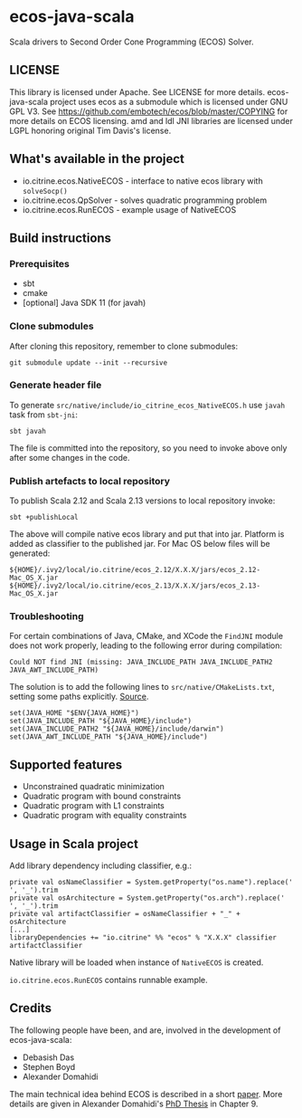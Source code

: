 # ecos-java-scala

Scala drivers to Second Order Cone Programming (ECOS) Solver.

## LICENSE

This library is licensed under Apache.
See  LICENSE for more details.
ecos-java-scala project uses ecos as a submodule which is licensed under GNU GPL V3.
See https://github.com/embotech/ecos/blob/master/COPYING for more details on ECOS licensing.
amd and ldl JNI libraries are licensed under LGPL honoring original Tim Davis's license.

## What's available in the project

 * io.citrine.ecos.NativeECOS - interface to native ecos library with `solveSocp()`
 * io.citrine.ecos.QpSolver - solves quadratic programming problem
 * io.citrine.ecos.RunECOS - example usage of NativeECOS

## Build instructions

### Prerequisites

 * sbt
 * cmake
 * [optional] Java SDK 11 (for javah)

### Clone submodules

After cloning this repository, remember to clone submodules:
```
git submodule update --init --recursive
```

### Generate header file

To generate `src/native/include/io_citrine_ecos_NativeECOS.h` use `javah` task from `sbt-jni`:
```
sbt javah
```

The file is committed into the repository, so you need to invoke above only after some changes in the code.

### Publish artefacts to local repository

To publish Scala 2.12 and Scala 2.13 versions to local repository invoke:
```
sbt +publishLocal
```

The above will compile native ecos library and put that into jar. Platform is added as classifier to the published jar.
For Mac OS below files will be generated:
```
${HOME}/.ivy2/local/io.citrine/ecos_2.12/X.X.X/jars/ecos_2.12-Mac_OS_X.jar
${HOME}/.ivy2/local/io.citrine/ecos_2.13/X.X.X/jars/ecos_2.13-Mac_OS_X.jar
```

### Troubleshooting

For certain combinations of Java, CMake, and XCode the `FindJNI` module does not work properly, leading to the following error during compilation:

```
Could NOT find JNI (missing: JAVA_INCLUDE_PATH JAVA_INCLUDE_PATH2 JAVA_AWT_INCLUDE_PATH)
```

The solution is to add the following lines to `src/native/CMakeLists.txt`, setting some paths explicitly.
[Source](https://gitlab.kitware.com/cmake/cmake/-/issues/23364).

```
set(JAVA_HOME "$ENV{JAVA_HOME}")
set(JAVA_INCLUDE_PATH "${JAVA_HOME}/include")
set(JAVA_INCLUDE_PATH2 "${JAVA_HOME}/include/darwin")
set(JAVA_AWT_INCLUDE_PATH "${JAVA_HOME}/include")
```

## Supported features

+ Unconstrained quadratic minimization
+ Quadratic program with bound constraints
+ Quadratic program with L1 constraints
+ Quadratic program with equality constraints

## Usage in Scala project

Add library dependency including classifier, e.g.:
```
private val osNameClassifier = System.getProperty("os.name").replace(' ', '_').trim
private val osArchitecture = System.getProperty("os.arch").replace(' ', '_').trim
private val artifactClassifier = osNameClassifier + "_" + osArchitecture
[...]
libraryDependencies += "io.citrine" %% "ecos" % "X.X.X" classifier artifactClassifier
```

Native library will be loaded when instance of `NativeECOS` is created.

`io.citrine.ecos.RunECOS` contains runnable example.

## Credits

The following people have been, and are, involved in the development of ecos-java-scala:

+ Debasish Das
+ Stephen Boyd
+ Alexander Domahidi

The main technical idea behind ECOS is described in a short [paper](http://www.stanford.edu/~boyd/papers/ecos.html). 
More details are given in Alexander Domahidi's [PhD Thesis](http://e-collection.library.ethz.ch/view/eth:7611?q=domahidi)
in Chapter 9.
